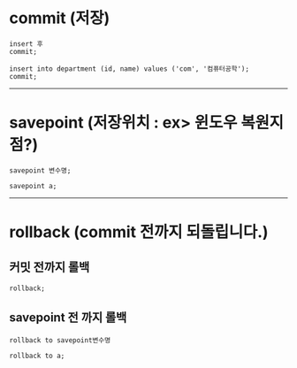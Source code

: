 # commit (저장)

```
insert 후
commit;
```

```
insert into department (id, name) values ('com', '컴퓨터공학');
commit;
```

---

# savepoint (저장위치 : ex> 윈도우 복원지점?)

```
savepoint 변수명;
```

```
savepoint a;
```

---

# rollback (commit 전까지 되돌립니다.)

## 커밋 전까지 롤백

```
rollback;
```

## savepoint 전 까지 롤백

```
rollback to savepoint변수명
```

```
rollback to a;
```
